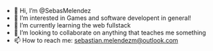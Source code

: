 - 👋 Hi, I’m @SebasMelendez
- 👀 I’m interested in Games and software developent in general!
- 🌱 I’m currently learning the web fullstack
- 💞️ I’m looking to collaborate on anything that teaches me something
- 📫 How to reach me: sebastian.melendezm@outlook.com

<!---
SebasMelendez/SebasMelendez is a ✨ special ✨ repository because its `README.md` (this file) appears on your GitHub profile.
You can click the Preview link to take a look at your changes.
--->
